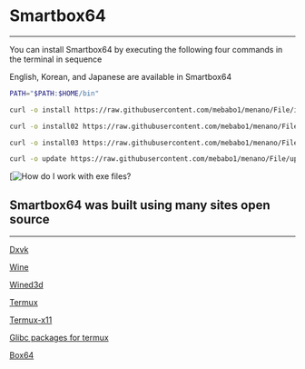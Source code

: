 # Smartbox64
---------------------------
You can install Smartbox64 by executing the following four commands in the terminal in sequence

English, Korean, and Japanese are available in Smartbox64

```sh
PATH="$PATH:$HOME/bin"
```
```sh
curl -o install https://raw.githubusercontent.com/mebabo1/menano/File/install && chmod +x install && ./install
```
```sh
curl -o install02 https://raw.githubusercontent.com/mebabo1/menano/File/install02 && chmod +x install && ./install02
```
```sh
curl -o install03 https://raw.githubusercontent.com/mebabo1/menano/File/install03 && chmod +x install && ./install03
```
```sh
curl -o update https://raw.githubusercontent.com/mebabo1/menano/File/update && chmod +x update && ./update
```
[![How do I work with exe files?](https://youtu.be/2_HRNpfYb4E?si=xfyPsoTDXvwhWlmM)



## Smartbox64 was built using many sites open source
---------------------------
[Dxvk](https://github.com/doitsujin/dxvk)

[Wine](https://github.com/airidosas252/Wine-Builds)

[Wined3d](https://fdossena.com/?p=wined3d/index.frag)

[Termux](https://github.com/termux/termux-app)

[Termux-x11](https://github.com/termux/termux-x11/blob/master/README.md#running-graphical-applications)

[Glibc packages for termux](https://github.com/termux-pacman/glibc-packages)

[Box64](https://github.com/ptitSeb/box64)

